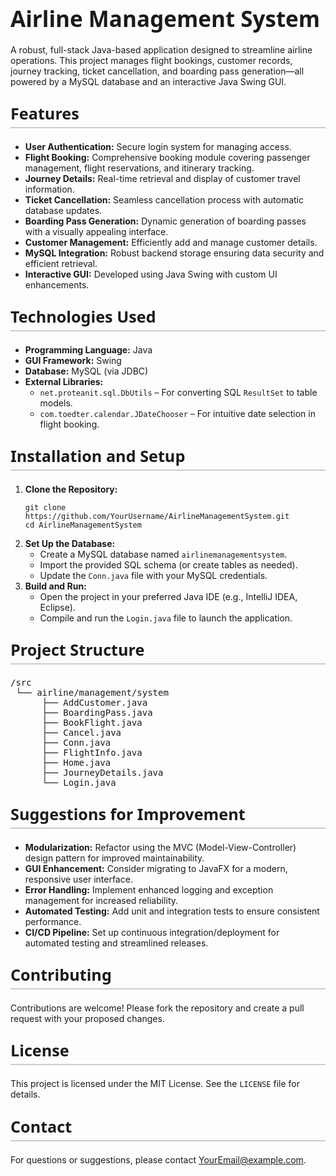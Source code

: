 <h1 style="font-family: 'Segoe UI', sans-serif; font-weight: 700; font-size: 2.5em; margin-bottom: 0.5em;">Airline Management System</h1>

<p>A robust, full-stack Java-based application designed to streamline airline operations. This project manages flight bookings, customer records, journey tracking, ticket cancellation, and boarding pass generation—all powered by a MySQL database and an interactive Java Swing GUI.</p>

<h2 style="font-family: 'Segoe UI', sans-serif; font-weight: 600; font-size: 1.8em; border-bottom: 2px solid #ccc; padding-bottom: 0.2em; margin-top: 1em;">Features</h2>
<ul>
  <li><strong>User Authentication:</strong> Secure login system for managing access.</li>
  <li><strong>Flight Booking:</strong> Comprehensive booking module covering passenger management, flight reservations, and itinerary tracking.</li>
  <li><strong>Journey Details:</strong> Real-time retrieval and display of customer travel information.</li>
  <li><strong>Ticket Cancellation:</strong> Seamless cancellation process with automatic database updates.</li>
  <li><strong>Boarding Pass Generation:</strong> Dynamic generation of boarding passes with a visually appealing interface.</li>
  <li><strong>Customer Management:</strong> Efficiently add and manage customer details.</li>
  <li><strong>MySQL Integration:</strong> Robust backend storage ensuring data security and efficient retrieval.</li>
  <li><strong>Interactive GUI:</strong> Developed using Java Swing with custom UI enhancements.</li>
</ul>

<h2 style="font-family: 'Segoe UI', sans-serif; font-weight: 600; font-size: 1.8em; border-bottom: 2px solid #ccc; padding-bottom: 0.2em; margin-top: 1em;">Technologies Used</h2>
<ul>
  <li><strong>Programming Language:</strong> Java</li>
  <li><strong>GUI Framework:</strong> Swing</li>
  <li><strong>Database:</strong> MySQL (via JDBC)</li>
  <li><strong>External Libraries:</strong>
    <ul>
      <li><code>net.proteanit.sql.DbUtils</code> – For converting SQL <code>ResultSet</code> to table models.</li>
      <li><code>com.toedter.calendar.JDateChooser</code> – For intuitive date selection in flight booking.</li>
    </ul>
  </li>
</ul>

<h2 style="font-family: 'Segoe UI', sans-serif; font-weight: 600; font-size: 1.8em; border-bottom: 2px solid #ccc; padding-bottom: 0.2em; margin-top: 1em;">Installation and Setup</h2>
<ol>
  <li><strong>Clone the Repository:</strong>
    <pre><code>git clone https://github.com/YourUsername/AirlineManagementSystem.git
cd AirlineManagementSystem</code></pre>
  </li>
  <li><strong>Set Up the Database:</strong>
    <ul>
      <li>Create a MySQL database named <code>airlinemanagementsystem</code>.</li>
      <li>Import the provided SQL schema (or create tables as needed).</li>
      <li>Update the <code>Conn.java</code> file with your MySQL credentials.</li>
    </ul>
  </li>
  <li><strong>Build and Run:</strong>
    <ul>
      <li>Open the project in your preferred Java IDE (e.g., IntelliJ IDEA, Eclipse).</li>
      <li>Compile and run the <code>Login.java</code> file to launch the application.</li>
    </ul>
  </li>
</ol>

<h2 style="font-family: 'Segoe UI', sans-serif; font-weight: 600; font-size: 1.8em; border-bottom: 2px solid #ccc; padding-bottom: 0.2em; margin-top: 1em;">Project Structure</h2>
<pre>
/src
 └── airline/management/system
      ├── AddCustomer.java
      ├── BoardingPass.java
      ├── BookFlight.java
      ├── Cancel.java
      ├── Conn.java
      ├── FlightInfo.java
      ├── Home.java
      ├── JourneyDetails.java
      └── Login.java
</pre>

<h2 style="font-family: 'Segoe UI', sans-serif; font-weight: 600; font-size: 1.8em; border-bottom: 2px solid #ccc; padding-bottom: 0.2em; margin-top: 1em;">Suggestions for Improvement</h2>
<ul>
  <li><strong>Modularization:</strong> Refactor using the MVC (Model-View-Controller) design pattern for improved maintainability.</li>
  <li><strong>GUI Enhancement:</strong> Consider migrating to JavaFX for a modern, responsive user interface.</li>
  <li><strong>Error Handling:</strong> Implement enhanced logging and exception management for increased reliability.</li>
  <li><strong>Automated Testing:</strong> Add unit and integration tests to ensure consistent performance.</li>
  <li><strong>CI/CD Pipeline:</strong> Set up continuous integration/deployment for automated testing and streamlined releases.</li>
</ul>

<h2 style="font-family: 'Segoe UI', sans-serif; font-weight: 600; font-size: 1.8em; border-bottom: 2px solid #ccc; padding-bottom: 0.2em; margin-top: 1em;">Contributing</h2>
<p>Contributions are welcome! Please fork the repository and create a pull request with your proposed changes.</p>

<h2 style="font-family: 'Segoe UI', sans-serif; font-weight: 600; font-size: 1.8em; border-bottom: 2px solid #ccc; padding-bottom: 0.2em; margin-top: 1em;">License</h2>
<p>This project is licensed under the MIT License. See the <code>LICENSE</code> file for details.</p>

<h2 style="font-family: 'Segoe UI', sans-serif; font-weight: 600; font-size: 1.8em; border-bottom: 2px solid #ccc; padding-bottom: 0.2em; margin-top: 1em;">Contact</h2>
<p>For questions or suggestions, please contact <a href="mailto:YourEmail@example.com">YourEmail@example.com</a>.</p>
